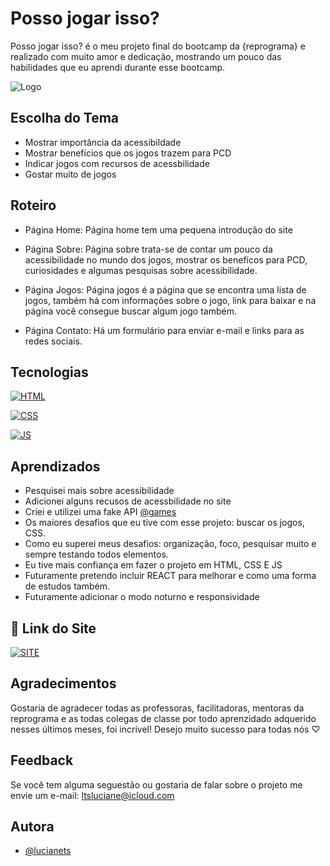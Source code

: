 
# Posso jogar isso?
Posso jogar isso? é o meu projeto final do bootcamp da {reprograma} e realizado com muito amor e dedicação, mostrando um pouco das habilidades que eu aprendi durante esse bootcamp. 

![Logo](https://i.imgur.com/fMFfrsM.png)


## Escolha do Tema

- Mostrar importância da acessibildade 
- Mostrar benefícios que os jogos trazem para PCD
- Indicar jogos com recursos de acessbilidade
- Gostar muito de jogos 


## Roteiro

- Página Home: Página home tem uma pequena introdução do site

- Página Sobre: Página sobre trata-se de contar um pouco da acessibilidade no mundo dos jogos, mostrar os benefícos para PCD, curiosidades e algumas pesquisas sobre acessibilidade. 

- Página Jogos: Página jogos é a página que se encontra uma lista de jogos, também há com informações sobre o jogo, link para baixar e na página você consegue buscar algum jogo também.

- Página Contato: Há um formulário para enviar e-mail e links para as redes sociais.
## Tecnologias

[![HTML](https://img.shields.io/badge/HTML5-E34F26?style=for-the-badge&logo=html5&logoColor=white)]()

[![CSS](https://img.shields.io/badge/CSS3-1572B6?style=for-the-badge&logo=css3&logoColor=white)]()

[![JS](https://img.shields.io/badge/JavaScript-323330?style=for-the-badge&logo=javascript&logoColor=F7DF1E)]()


## Aprendizados

- Pesquisei mais sobre acessibilidade
- Adicionei alguns recusos de acessbilidade no site
- Criei e utilizei uma fake API [@games](https://github.com/lucianets/games)
- Os maiores desafios que eu tive com esse projeto: buscar os jogos, CSS.
- Como eu superei meus desafios: organização, foco, pesquisar muito e sempre testando todos elementos.
- Eu tive mais confiança em fazer o projeto em HTML, CSS E JS 
- Futuramente pretendo incluir REACT para melhorar e como uma forma de estudos também.
- Futuramente adicionar o modo noturno e responsividade

## 🔗 Link do Site
[![SITE](https://img.shields.io/badge/website-000000?style=for-the-badge&logo=About.me&logoColor=white)](https://possojogarisso.netlify.app/index.html)

## Agradecimentos

Gostaria de agradecer todas as professoras, facilitadoras, mentoras da reprograma e as todas colegas de classe por todo aprenzidado adquerido nesses últimos meses, foi incrível! Desejo muito sucesso para todas nós  ♡

## Feedback

Se você tem alguma seguestão ou gostaria de falar sobre o projeto me envie um e-mail: ltsluciane@icloud.com

## Autora

- [@lucianets](https://github.com/lucianets)


